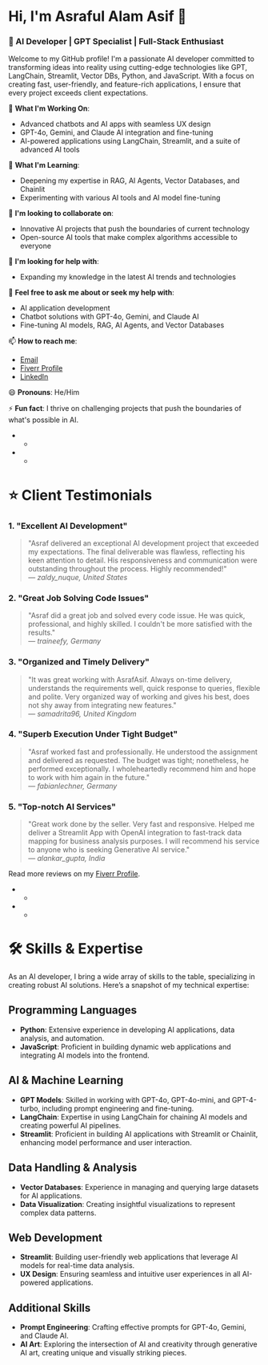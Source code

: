 # Hi, I'm Asraful Alam Asif 👋

### 🚀 AI Developer | GPT Specialist | Full-Stack Enthusiast

Welcome to my GitHub profile! I'm a passionate AI developer committed to transforming ideas into reality using cutting-edge technologies like GPT, LangChain, Streamlit, Vector DBs, Python, and JavaScript. With a focus on creating fast, user-friendly, and feature-rich applications, I ensure that every project exceeds client expectations.

🔭 **What I'm Working On**:
- Advanced chatbots and AI apps with seamless UX design
- GPT-4o, Gemini, and Claude AI integration and fine-tuning
- AI-powered applications using LangChain, Streamlit, and a suite of advanced AI tools

🌱 **What I'm Learning**:
- Deepening my expertise in RAG, AI Agents, Vector Databases, and Chainlit
- Experimenting with various AI tools and AI model fine-tuning

👯 **I'm looking to collaborate on**:
- Innovative AI projects that push the boundaries of current technology
- Open-source AI tools that make complex algorithms accessible to everyone

🤔 **I'm looking for help with**:
- Expanding my knowledge in the latest AI trends and technologies

💬 **Feel free to ask me about or seek my help with**:
- AI application development
- Chatbot solutions with GPT-4o, Gemini, and Claude AI
- Fine-tuning AI models, RAG, AI Agents, and Vector Databases

📫 **How to reach me**:
- [Email](mailto:asraf@example.com)
- [Fiverr Profile](https://www.fiverr.com/asraf2asif_fvrr)
- [LinkedIn](https://www.linkedin.com/in/asraf-asif/)

😄 **Pronouns**: He/Him

⚡ **Fun fact**: I thrive on challenging projects that push the boundaries of what's possible in AI.

* *
* *

# ⭐ Client Testimonials

### 1. **"Excellent AI Development"**
> "Asraf delivered an exceptional AI development project that exceeded my expectations. The final deliverable was flawless, reflecting his keen attention to detail. His responsiveness and communication were outstanding throughout the process. Highly recommended!"  
> — _zaldy_nuque, United States_

### 2. **"Great Job Solving Code Issues"**
> "Asraf did a great job and solved every code issue. He was quick, professional, and highly skilled. I couldn't be more satisfied with the results."  
> — _traineefy, Germany_

### 3. **"Organized and Timely Delivery"**
> "It was great working with AsrafAsif. Always on-time delivery, understands the requirements well, quick response to queries, flexible and polite. Very organized way of working and gives his best, does not shy away from integrating new features."  
> — _samadrita96, United Kingdom_

### 4. **"Superb Execution Under Tight Budget"**
> "Asraf worked fast and professionally. He understood the assignment and delivered as requested. The budget was tight; nonetheless, he performed exceptionally. I wholeheartedly recommend him and hope to work with him again in the future."  
> — _fabianlechner, Germany_

### 5. **"Top-notch AI Services"**
> "Great work done by the seller. Very fast and responsive. Helped me deliver a Streamlit App with OpenAI integration to fast-track data mapping for business analysis purposes. I will recommend his service to anyone who is seeking Generative AI service."  
> — _alankar_gupta, India_

Read more reviews on my [Fiverr Profile](https://www.fiverr.com/asraf2asif_fvrr).

* *
* *

# 🛠️ Skills & Expertise

As an AI developer, I bring a wide array of skills to the table, specializing in creating robust AI solutions. Here’s a snapshot of my technical expertise:

## **Programming Languages**
- **Python**: Extensive experience in developing AI applications, data analysis, and automation.
- **JavaScript**: Proficient in building dynamic web applications and integrating AI models into the frontend.

## **AI & Machine Learning**
- **GPT Models**: Skilled in working with GPT-4o, GPT-4o-mini, and GPT-4-turbo, including prompt engineering and fine-tuning.
- **LangChain**: Expertise in using LangChain for chaining AI models and creating powerful AI pipelines.
- **Streamlit**: Proficient in building AI applications with Streamlit or Chainlit, enhancing model performance and user interaction.

## **Data Handling & Analysis**
- **Vector Databases**: Experience in managing and querying large datasets for AI applications.
- **Data Visualization**: Creating insightful visualizations to represent complex data patterns.

## **Web Development**
- **Streamlit**: Building user-friendly web applications that leverage AI models for real-time data analysis.
- **UX Design**: Ensuring seamless and intuitive user experiences in all AI-powered applications.

## **Additional Skills**
- **Prompt Engineering**: Crafting effective prompts for GPT-4o, Gemini, and Claude AI.
- **AI Art**: Exploring the intersection of AI and creativity through generative AI art, creating unique and visually striking pieces.


